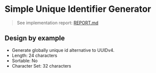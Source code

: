 # Simple Unique Identifier Generator

> See implementation report: [REPORT.md](./REPORT.md)

## Design by example

- Generate globally unique id alternative to UUIDv4.
- Length: 24 characters
- Sortable: No
- Character Set: 32 characters
